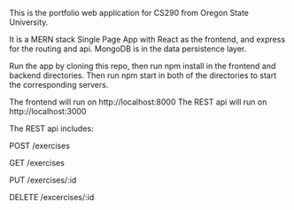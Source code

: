 This is the portfolio web application for CS290 from Oregon State University.

It is a MERN stack Single Page App with React as the frontend, and express for the routing and api.  MongoDB is in the data persistence layer.

Run the app by cloning this repo, then run npm install in the frontend and backend directories.  Then run npm start in both of the directories to start the corresponding servers.

The frontend will run on http://localhost:8000
The REST api will run on http://localhost:3000

The REST api includes:

POST /exercises

GET /exercises

PUT /exercises/:id

DELETE /excercises/:id


